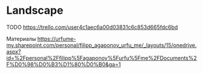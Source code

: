# Landscape
TODO https://trello.com/user4c1aec6a00d03831c6c853d665fdc6bd


Материалы https://urfume-my.sharepoint.com/personal/filipp_agaponov_urfu_me/_layouts/15/onedrive.aspx?id=%2Fpersonal%2Ffilipp%5Fagaponov%5Furfu%5Fme%2FDocuments%2F%D0%98%D0%B3%D1%80%D0%B0&ga=1
